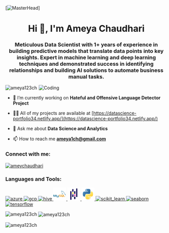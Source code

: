 [![MasterHead](https://images.squarespace-cdn.com/content/v1/6047ca3c6bae4359c8fdca85/1615321348433-U0P7ALKF0CLK5X6EJKT7/Google_Cloud_DataAnalytics-Bannergif.gif?format=2500w)]
<h1 align="center">Hi 👋, I'm Ameya Chaudhari</h1>
<h3 align="center">Meticulous Data Scientist with 1+ years of experience in building predictive models that translate data points into key insights. Expert in machine learning and deep learning techniques and demonstrated success in identifying relationships and building AI solutions to automate business manual tasks.</h3>
<img align="right" alt="Coding" width="400" src="https://149695847.v2.pressablecdn.com/wp-content/uploads/2018/12/developer-dribbble.gif">
<p align="left"> <img src="https://komarev.com/ghpvc/?username=ameya123ch&label=Profile%20views&color=0e75b6&style=flat" alt="ameya123ch" /> </p>

- 🔭 I’m currently working on **Hateful and Offensive Language Detector Project**

- 👨‍💻 All of my projects are available at [https://datascience-portfolio34.netlify.app/](https://datascience-portfolio34.netlify.app/)

- 💬 Ask me about **Data Science and Analytics**

- 📫 How to reach me **ameya1ch@gmail.com**

<h3 align="left">Connect with me:</h3>
<p align="left">
<a href="https://linkedin.com/in/ameychaudhari" target="blank"><img align="center" src="https://raw.githubusercontent.com/rahuldkjain/github-profile-readme-generator/master/src/images/icons/Social/linked-in-alt.svg" alt="ameychaudhari" height="30" width="40" /></a>
</p>

<h3 align="left">Languages and Tools:</h3>
<p align="left"> <a href="https://azure.microsoft.com/en-in/" target="_blank" rel="noreferrer"> <img src="https://www.vectorlogo.zone/logos/microsoft_azure/microsoft_azure-icon.svg" alt="azure" width="40" height="40"/> </a> <a href="https://cloud.google.com" target="_blank" rel="noreferrer"> <img src="https://www.vectorlogo.zone/logos/google_cloud/google_cloud-icon.svg" alt="gcp" width="40" height="40"/> </a> <a href="https://hive.apache.org/" target="_blank" rel="noreferrer"> <img src="https://www.vectorlogo.zone/logos/apache_hive/apache_hive-icon.svg" alt="hive" width="40" height="40"/> </a> <a href="https://www.mysql.com/" target="_blank" rel="noreferrer"> <img src="https://raw.githubusercontent.com/devicons/devicon/master/icons/mysql/mysql-original-wordmark.svg" alt="mysql" width="40" height="40"/> </a> <a href="https://pandas.pydata.org/" target="_blank" rel="noreferrer"> <img src="https://raw.githubusercontent.com/devicons/devicon/2ae2a900d2f041da66e950e4d48052658d850630/icons/pandas/pandas-original.svg" alt="pandas" width="40" height="40"/> </a> <a href="https://www.python.org" target="_blank" rel="noreferrer"> <img src="https://raw.githubusercontent.com/devicons/devicon/master/icons/python/python-original.svg" alt="python" width="40" height="40"/> </a> <a href="https://scikit-learn.org/" target="_blank" rel="noreferrer"> <img src="https://upload.wikimedia.org/wikipedia/commons/0/05/Scikit_learn_logo_small.svg" alt="scikit_learn" width="40" height="40"/> </a> <a href="https://seaborn.pydata.org/" target="_blank" rel="noreferrer"> <img src="https://seaborn.pydata.org/_images/logo-mark-lightbg.svg" alt="seaborn" width="40" height="40"/> </a> <a href="https://www.tensorflow.org" target="_blank" rel="noreferrer"> <img src="https://www.vectorlogo.zone/logos/tensorflow/tensorflow-icon.svg" alt="tensorflow" width="40" height="40"/> </a> </p>

<p><img align="left" src="https://github-readme-stats.vercel.app/api/top-langs?username=ameya123ch&show_icons=true&locale=en&layout=compact" alt="ameya123ch" /></p>

<p>&nbsp;<img align="center" src="https://github-readme-stats.vercel.app/api?username=ameya123ch&show_icons=true&locale=en" alt="ameya123ch" /></p>

<p><img align="center" src="https://github-readme-streak-stats.herokuapp.com/?user=ameya123ch&" alt="ameya123ch" /></p>
